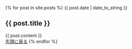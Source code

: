 {% for post in site.posts %}
<span>
  {{ post.date | date_to_string }}
</span>
<h2>
  {{ post.title }}
</h2>
<div>
  {{ post.content }}
</div>
<span>
  <a href="{{ '/' | relative_url }}">先頭に戻る</a>
</span>
{% endfor %}
